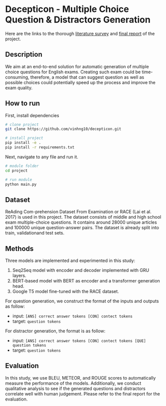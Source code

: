 # Decepticon - Multiple Choice Question & Distractors Generation   
Here are the links to the thorough [literature survey](https://github.com/vinhng10/decepticon/blob/master/documents/NLP_Literature_Review_2021.pdf) and [final report](https://github.com/vinhng10/decepticon/blob/master/documents/NLP_Final_Report.pdf) of the project.
 
## Description   
We aim at an end-to-end solution for automatic generation of multiple choice questions for English exams. Creating such exam could be time-consuming, therefore, a model that can suggest question as well as possible choices could potentially speed up the process and improve the exam quality.

## How to run   
First, install dependencies   
```bash
# clone project   
git clone https://github.com/vinhng10/decepticon.git

# install project   
pip install -e .   
pip install -r requirements.txt
 ```   
 Next, navigate to any file and run it.   
 ```bash
# module folder
cd project

# run module 
python main.py    
```

## Dataset
ReAding  Com-prehension Dataset From Examination or RACE (Lai et al. 2017) is used in this project. The dataset consists of middle  and  high  school  exam  multiple-choice  questions.  It  contains  around  28000  unique  articles  and 100000  unique  question-answer  pairs. The  dataset  is  already  split  into  train,  validationand  test  sets.

## Methods
Three models are implemented and experimented in this study: 
1. Seq2Seq model with encoder and decoder implemented with GRU layers.
2. BERT-based model with BERT as encoder and a transformer generation head.
3. Google T5 model fine-tuned with the RACE dataset.

For question generation, we construct the format of the inputs and outputs as follow:
- input: ```[ANS] correct answer tokens [CON] contect tokens```
- target: ```question tokens```

For distractor generation, the format is as follow:
- input: ```[ANS] correct answer tokens [CON] contect tokens [QUE] question tokens```
- target: ```question tokens```

## Evaluation
In this study, we use BLEU, METEOR, and ROUGE scores to automatically measure the performance of the models. Additionally, we conduct qualitative analysis to see if the generated questions and distractors correlate well with human judgement. Please refer to the final report for the evaluation.

